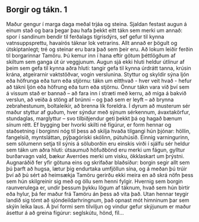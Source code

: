 ## Borgir og tákn. 1

Maður gengur í marga daga meðal trjáa og steina. Sjaldan festast augun á einum stað og bara þegar þau hafa þekkt eitt tákn sem merki um annað: spor í sandinum bendir til ferðalags tígrisdýrs, sef gefur til kynna vatnsuppsprettu, havaírós táknar lok vetrarins. Allt annað er þögult og útskiptanlegt; tré og steinar eru bara það sem þeir eru.
Að lokum leiðir ferðin til borgarinnar Tamöru. Þú kemur inn í hana eftir götum þéttlögðum af skiltum sem ganga út úr veggjunum. Augun sjá ekki hluti heldur útlínur af þeim sem gefa til kynna aðra hluti: tangir gefa til kynna úrdrátt tanna, krúsin krána, atgeirarnir vaktstöðvar, vogin verslunina. Styttur og skyldir sýna ljón eða höfrunga eða turn eða stjörnu: tákn um eitthvað - hver veit hvað - hefur að tákni ljón eða höfrung eða turn eða stjörnu. Önnur tákn vara við því sem á vissum stað er bannað – að fara inn í stræti með kerru, að míga á bakvið verslun, að veiða á stöng af brúnni – og það sem er leyft – að brynna zebrahestunum, boltaleikir, að brenna lík foreldra. Í dyrum að musterum sér maður styttur af guðum, hver sýndur með sýnum sérkennum, ávaxtakörfur, stundaglas, marglyttur – svo tilbiðjendur geti þekkt þá og hagað bænum sínum rétt. Ef bygging ber hvorki skilti né fígúrur, er form hennar og staðsetning í borginni nóg til þess að skilja hvaða tilgangi hún þjónar: höllin, fangelsið, myntsláttan, pýþagóríski skólinn, pútuhúsið. Einnig varningurinn, sem sölumenn setja til sýnis á söluborðin eru einskis virði í sjálfu sér heldur sem tákn um aðra hluti: útsaumuð höfuðbönd eru merki um fágun, gylltur burðarvagn vald, bækur Averróes merki um visku, ökklaskart um þrýstni. Augnaráðið fer yfir götuna eins og skrifaðar blaðsíður: borgin segir allt sem þú þarft að hugsa, lætur þig endurtaka umfjöllun sína, og á meðan þú trúir því að þú sért að heimsækja Tamöru gerirðu ekki meira en að skrá nöfn þess sem hún skilgreinir sig með og öllu sem henni fylgir.
Hvernig sem borgin raunverulega er, undir þessum þykku lögum af táknum, hvað sem hún birtir eða hylur, þá fer maður frá Tamöru án þess að vita það. Utan hennar teygir landið sig tómt að sjóndeildarhringnum, það opnast mót himninum þar sem skýin leika laus. Á því formi sem tilviljun og vindur gefur skýjunum er maður ásettur á að greina fígúrur: seglskútu, hönd, fíl…
